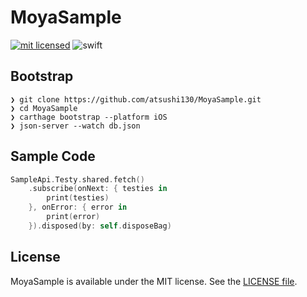 # MoyaSample

[![mit licensed](https://img.shields.io/badge/License-MIT-d94c32.svg)](./license)
![swift](https://img.shields.io/badge/Swift-4-ffac45.svg)

## Bootstrap
```
❯ git clone https://github.com/atsushi130/MoyaSample.git
❯ cd MoyaSample
❯ carthage bootstrap --platform iOS
❯ json-server --watch db.json
```

## Sample Code
```swift
SampleApi.Testy.shared.fetch()
    .subscribe(onNext: { testies in
        print(testies)
    }, onError: { error in
        print(error)
    }).disposed(by: self.disposeBag)
```

## License
MoyaSample is available under the MIT license. See the [LICENSE file](https://github.com/atsushi130/MoyaSample/blob/master/license).
